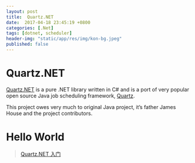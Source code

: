 ```yaml
---
layout: post
title:  Quartz.NET
date:  2017-04-18 23:45:19 +0800
categories: [.Net]
tags: [dotnet, scheduler]
header-img: "static/app/res/img/kon-bg.jpeg"
published: false
---
```


# Quartz.NET

[Quartz.NET](https://www.quartz-scheduler.net/) is a pure .NET library written in C# and is a port of very popular open source Java job scheduling framework, [Quartz](http://www.quartz-scheduler.org/). 

This project owes very much to original Java project, it’s father James House and the project contributors. 


# Hello World

> [Quartz.NET 入门](http://www.cnblogs.com/jys509/p/4628926.html)

